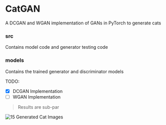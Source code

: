 # CatGAN
A DCGAN and WGAN implementation of GANs in PyTorch to generate cats

### src

Contains model code and generator testing code

### models

Contains the trained generator and discriminator models

TODO:
- [x] DCGAN Implementation
- [ ] WGAN Implementation

> Results are sub-par

![15 Generated Cat Images](https://github.com/KulkarniKaustubh/CatGAN/models/15_cats.png)
